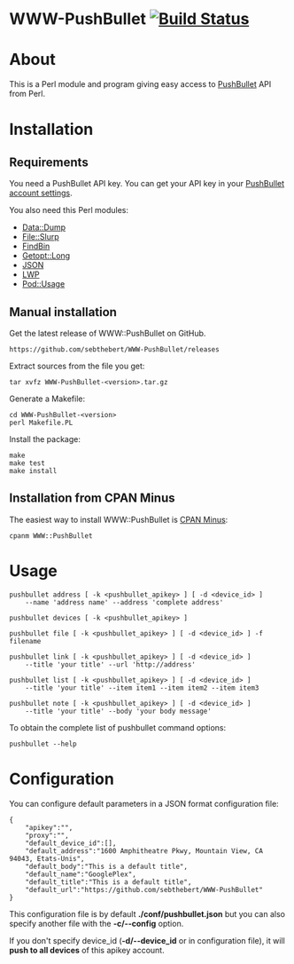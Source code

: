 # WWW-PushBullet [![Build Status](https://secure.travis-ci.org/sebthebert/WWW-PushBullet.png?branch=master)](http://travis-ci.org/sebthebert/WWW-PushBullet)

# About

This is a Perl module and program giving easy access to [PushBullet](https://www.pushbullet.com/) API from Perl.


# Installation

## Requirements

You need a PushBullet API key. 
You can get your API key in your [PushBullet account settings](https://www.pushbullet.com/account).

You also need this Perl modules:

  * [Data::Dump](https://metacpan.org/pod/Data::Dump)
  * [File::Slurp](https://metacpan.org/release/File-Slurp)
  * [FindBin](https://metacpan.org/pod/FindBin)
  * [Getopt::Long](https://metacpan.org/release/Getopt-Long)
  * [JSON](https://metacpan.org/release/JSON)
  * [LWP](https://metacpan.org/release/libwww-perl)
  * [Pod::Usage](https://metacpan.org/release/Pod-Usage)

## Manual installation

Get the latest release of WWW::PushBullet on GitHub.

    https://github.com/sebthebert/WWW-PushBullet/releases
    
Extract sources from the file you get:

    tar xvfz WWW-PushBullet-<version>.tar.gz
    
Generate a Makefile:

    cd WWW-PushBullet-<version>
    perl Makefile.PL 

Install the package:
    
    make
    make test
    make install

## Installation from CPAN Minus

The easiest way to install WWW::PushBullet is [CPAN Minus](https://github.com/miyagawa/cpanminus):

    cpanm WWW::PushBullet


# Usage

    pushbullet address [ -k <pushbullet_apikey> ] [ -d <device_id> ]
        --name 'address name' --address 'complete address'

    pushbullet devices [ -k <pushbullet_apikey> ]
    
    pushbullet file [ -k <pushbullet_apikey> ] [ -d <device_id> ] -f filename
    
    pushbullet link [ -k <pushbullet_apikey> ] [ -d <device_id> ]
        --title 'your title' --url 'http://address'
    
    pushbullet list [ -k <pushbullet_apikey> ] [ -d <device_id> ]
        --title 'your title' --item item1 --item item2 --item item3
    
    pushbullet note [ -k <pushbullet_apikey> ] [ -d <device_id> ]
        --title 'your title' --body 'your body message'

To obtain the complete list of pushbullet command options:

    pushbullet --help


# Configuration

You can configure default parameters in a JSON format configuration file:

    {
        "apikey":"",
        "proxy":"",
        "default_device_id":[],
        "default_address":"1600 Amphitheatre Pkwy, Mountain View, CA 94043, Etats-Unis",
        "default_body":"This is a default title",
        "default_name":"GooglePlex",
        "default_title":"This is a default title",
        "default_url":"https://github.com/sebthebert/WWW-PushBullet"
    }

This configuration file is by default **./conf/pushbullet.json** but you can also specify another file with the **-c/--config** option.

If you don't specify device_id (**-d/--device_id** or in configuration file), it will **push to all devices** of this apikey account.
